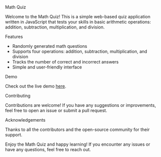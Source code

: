 Math Quiz

Welcome to the Math Quiz!
This is a simple web-based quiz application written in JavaScript that tests your skills in basic arithmetic operations: addition, subtraction, multiplication, and division.

Features
- Randomly generated math questions
- Supports four operations: addition, subtraction, multiplication, and division
- Tracks the number of correct and incorrect answers
- Simple and user-friendly interface


Demo

Check out the live demo [here](https://www.stnet.at/jsprojects/mathquiz/index.html).

Contributing

Contributions are welcome! If you have any suggestions or improvements, feel free to open an issue or submit a pull request.


Acknowledgements

Thanks to all the contributors and the open-source community for their support.


Enjoy the Math Quiz and happy learning! If you encounter any issues or have any questions, feel free to reach out.

